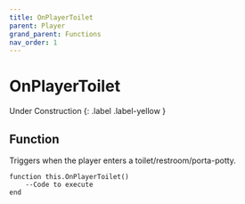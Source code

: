 ```yaml
---
title: OnPlayerToilet
parent: Player
grand_parent: Functions
nav_order: 1
---
```


# OnPlayerToilet
Under Construction
{: .label .label-yellow }


## Function

Triggers when the player enters a toilet/restroom/porta-potty.
```
function this.OnPlayerToilet() 
	--Code to execute
end
```